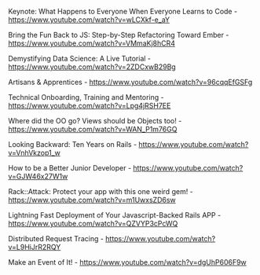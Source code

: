 Keynote: What Happens to Everyone When Everyone Learns to Code - https://www.youtube.com/watch?v=wLCXkf-e_aY

Bring the Fun Back to JS: Step-by-Step Refactoring Toward Ember - https://www.youtube.com/watch?v=VMmaKj8hCR4

Demystifying Data Science: A Live Tutorial - https://www.youtube.com/watch?v=2ZDCxwB29Bg

Artisans & Apprentices - https://www.youtube.com/watch?v=96cqqEfGSFg

Technical Onboarding, Training and Mentoring - https://www.youtube.com/watch?v=Lpg4jRSH7EE

Where did the OO go? Views should be Objects too! - https://www.youtube.com/watch?v=WAN_P1m76GQ

Looking Backward: Ten Years on Rails - https://www.youtube.com/watch?v=VnhVkzop1_w

How to be a Better Junior Developer - https://www.youtube.com/watch?v=GJW46x27W1w

Rack::Attack: Protect your app with this one weird gem! - https://www.youtube.com/watch?v=m1UwxsZD6sw

Lightning Fast Deployment of Your Javascript-Backed Rails APP - https://www.youtube.com/watch?v=QZVYP3cPcWQ

Distributed Request Tracing - https://www.youtube.com/watch?v=L9HiJrR2RQY

Make an Event of It! - https://www.youtube.com/watch?v=dgUhP606F9w
